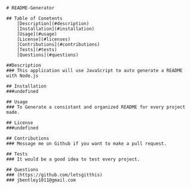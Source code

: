 
    # README-Generator

    ## Table of Conetents
        [Description](#description)
        [Installation](#installation)
        [Usage](#usage)
        [License](#licenses)
        [Contributions](#contributions)
        [Tests](#tests)
        [Questions](#questions)
    
    ##Description
    ### This application will use JavaScript to auto generate a README with Node.js
    
    ## Installation
    ###undefined
    
    ## Usage
    ### To Generate a consistant and organized README for every project made.

    ## License
    ###undefined

    ## Contributions
    ### Message me on Github if you want to make a pull request.

    ## Tests
    ### It would be a good idea to test every project.

    ## Questions
    ### (https://github.com/letsgitthis)
    ### jbentley1011@gmail.com

    